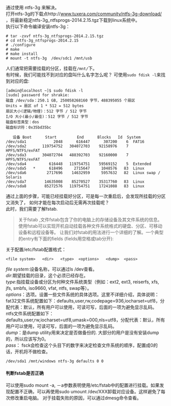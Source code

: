 通过使用 ntfs-3g 来解决。  
打开ntfs-3g的下载点http://www.tuxera.com/community/ntfs-3g-download/ ，将最新稳定ntfs-3g_ntfsprogs-2014.2.15.tgz下载到linux系统中。  
执行以下命令编译安装ntfs-3g：
```  
# tar -zxvf ntfs-3g_ntfsprogs-2014.2.15.tgz
# cd ntfs-3g_ntfsprogs-2014.2.15
# ./configure
# make
# make install
# mount -t ntfs-3g  /dev/sdc1 /mnt/usb
```
人们通常把需要挂载的分区，挂载在`/mnt/`下。  
有时候，我们可能找不到对应的盘叫什么名字怎么呢？
可使用`sudo fdisk -l`来找到对应的盘:
```
[admin@localhost ~]$ sudo fdisk -l
[sudo] password for shrakie:
磁盘 /dev/sda：250.1 GB, 250058268160 字节，488395055 个扇区
Units = 扇区 of 1 * 512 = 512 bytes
扇区大小(逻辑/物理)：512 字节 / 512 字节
I/O 大小(最小/最佳)：512 字节 / 512 字节
磁盘标签类型：dos
磁盘标识符：0x35bd35bc

   设备 Boot      Start         End      Blocks   Id  System
/dev/sda1            2048      616447      307200    6  FAT16
/dev/sda2       119754752   304072703    92158976    7  HPFS/NTFS/exFAT
/dev/sda3       304072704   488392703    92160000    7  HPFS/NTFS/exFAT
/dev/sda4          616448   119754751    59569152    5  Extended
/dev/sda5   *      618496     2715647     1048576   83  Linux
/dev/sda6         2717696    14632959     5957632   82  Linux swap / Solaris
/dev/sda7        14635008    85270527    35317760   83  Linux
/dev/sda8        85272576   119754751    17241088   83  Linux
```
通过上面的步骤，可能已经挂载好分区，可是每一次重启后，会发现所挂载的分区又消失了，
如何才能在每次启动后无需再次挂载呢？  
此时，我们需要了解fstab.
>关于fstab ,文件fstab包含了你的电脑上的存储设备及其文件系统的信息。使用fstab可以实现开机自动挂载各种文件系统格式的硬盘、分区、可移动设备和远程设备等。
让我们对fstab的用法进行一个详细的了解。一个典型的entry有下面的fields (fields用空格或tab分开):

关于配置/etc/fstab配置格式：
```
<file system>	<dir>	<type>	<options>	<dump>	<pass>
```
*file system*:设备名称，可以通过ls /dev查看。  
*dir*:期望挂载的目录，这个必须已经存在。  
*type*:指挂载设备或分区为何种文件系统类型（例如：ext2, ext3, reiserfs, xfs, jfs, smbfs, iso9660, vfat, ntfs, swap等）。  
*options*：选项。设置一些文件系统的具体选项。这里不详细介绍，具体说明：  
fat32文件系统配置如下：defaults,user,rw,codepage=936,iocharset=utf8，分配代表：默认，所有用户可以使用，可读可写，后面的一项为避免显示乱码。  
ntfs文件系统配置如下：defaults,user,rw,iocharset=utf8,umask=000,nls=utf8，分配代表：默认，所有用户可以使用，可读可写，后面的一项为避免显示乱码。  
*dump*：是dump utility用来决定是否做备份的. 大部分的用户是没有安装dump的，所以应该写为0。  
*pass*： fsck会检查这个头目下的数字来决定检查文件系统的顺序，配置成0的话，开机将不做检查。  
```
/dev/sda1 /mnt/windows ntfs-3g defaults 0 0
```
#### 判断fstab是否正确
可以使用sudo mount -a, －a参数表明使用/etc/fstab中的配置进行挂载。如果发现配置不正确，可以再使用sudo umount /dev/XXX卸载对应设备。这样避免了每次修改重启电脑。 对于挂载失败的原因，可以通过dmesg命令查看。

